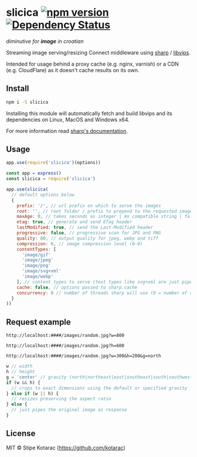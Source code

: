 # slicica [![npm version](https://badge.fury.io/js/slicica.svg)](https://www.npmjs.com/package/slicica) [![Dependency Status](https://david-dm.org/kotarac/slicica/status.svg)](https://david-dm.org/kotarac/slicica)
_diminutive for **image** in croatian_

Streaming image serving/resizing Connect middleware using [sharp](https://github.com/lovell/sharp) / [libvips](https://github.com/jcupitt/libvips).

Intended for usage behind a proxy cache (e.g. nginx, varnish) or a CDN (e.g. CloudFlare) as it doesn't cache results on its own.


## Install

```sh
npm i -S slicica
```

Installing this module will automatically fetch and build libvips and its dependencies on Linux, MacOS and Windows x64.

For more information read [sharp's documentation](http://sharp.dimens.io/en/stable/install/).


## Usage

```js
app.use(require('slicica')(options))
```

```js
const app = express()
const slicica = require('slicica')

app.use(slicica(
  // default options below
  {
    prefix: '/', // url prefix on which to serve the images
    root: '', // root folder / prefix to prepend to the requested image (path where the images reside)
    maxAge: 0, // takes seconds as integer | ms compatible string | false to disable
    etag: true, // generate and send ETag header
    lastModified: true, // send the Last-Modified header
    progressive: false, // progressive scan for JPG and PNG
    quality: 80, // output quality for jpeg, webp and tiff
    compression: 6, // image compression level (0-9)
    contentTypes: [
      'image/gif'
      'image/jpeg'
      'image/png'
      'image/svg+xml'
      'image/webp'
    ], // content types to serve (text types like svg+xml are just piped through), other requests are ignored
    cache: false, // options passed to sharp.cache
    concurrency: 0 // number of threads sharp will use (0 = number of cores)
  }
))
```


## Request example

```
http://localhost:####/images/random.jpg?w=800
```
```
http://localhost:####/images/random.jpg?h=600
```
```
http://localhost:####/images/random.jpg?w=300&h=200&g=north
```

```js
w // width
h // height
g = 'center' // gravity (north|northeast|east|southeast|south|southwest|west|northwest|center|centre)
if (w && h) {
  // crops to exact dimensions using the default or specified gravity
} else if (w || h) {
  // resizes preserving the aspect ratio
} else {
  // just pipes the original image as response
}
```


## License

MIT © Stipe Kotarac (https://github.com/kotarac)
